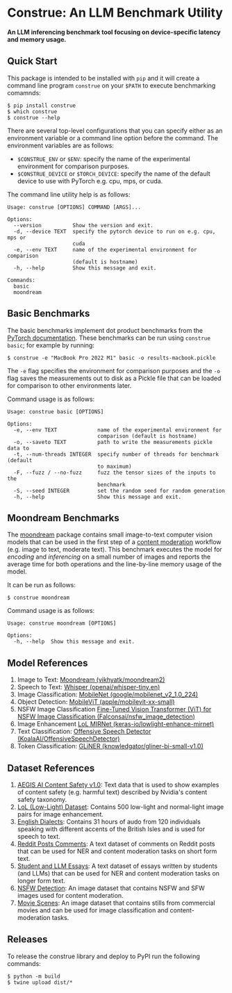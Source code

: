 # Construe: An LLM Benchmark Utility

**An LLM inferencing benchmark tool focusing on device-specific latency and memory usage.**

## Quick Start

This package is intended to be installed with `pip` and it will create a command line program `construe` on your `$PATH` to execute benchmarking comamnds:

```
$ pip install construe
$ which construe
$ construe --help
```

There are several top-level configurations that you can specify either as an environment variable or a command line option before the command. The environment variables are as follows:

- `$CONSTRUE_ENV` or `$ENV`: specify the name of the experimental environment for comparison purposes.
- `$CONSTRUE_DEVICE` or `$TORCH_DEVICE`: specify the name of the default device to use with PyTorch e.g. cpu, mps, or cuda.

The command line utility help is as follows:

```
Usage: construe [OPTIONS] COMMAND [ARGS]...

Options:
  --version          Show the version and exit.
  -d, --device TEXT  specify the pytorch device to run on e.g. cpu, mps or
                     cuda
  -e, --env TEXT     name of the experimental environment for comparison
                     (default is hostname)
  -h, --help         Show this message and exit.

Commands:
  basic
  moondream
```

## Basic Benchmarks

The basic benchmarks implement dot product benchmarks from the [PyTorch documentation](https://pytorch.org/tutorials/recipes/recipes/benchmark.html). These benchmarks can be run using `construe basic`; for example by running:

```
$ construe -e "MacBook Pro 2022 M1" basic -o results-macbook.pickle
```

The `-e` flag specifies the environment for comparison purposes and the `-o` flag saves the measurements out to disk as a Pickle file that can be loaded for comparison to other environments later.

Command usage is as follows:

```
Usage: construe basic [OPTIONS]

Options:
  -e, --env TEXT             name of the experimental environment for
                             comparison (default is hostname)
  -o, --saveto TEXT          path to write the measurements pickle data to
  -t, --num-threads INTEGER  specify number of threads for benchmark (default
                             to maximum)
  -F, --fuzz / --no-fuzz     fuzz the tensor sizes of the inputs to the
                             benchmark
  -S, --seed INTEGER         set the random seed for random generation
  -h, --help                 Show this message and exit.
```

## Moondream Benchmarks

The [moondream](https://huggingface.co/vikhyatk/moondream2) package contains small image-to-text computer vision models that can be used in the first step of a [content moderation](https://www.cloudraft.io/blog/content-moderation-using-llamaindex-and-llm) workflow (e.g. image to text, moderate text). This benchmark executes the model for _encoding_ and _inferencing_ on a small number of images and reports the average time for both operations and the line-by-line memory usage of the model.

It can be run as follows:

```
$ construe moondream
```

Command usage is as follows:

```
Usage: construe moondream [OPTIONS]

Options:
  -h, --help  Show this message and exit.
```

## Model References

1. Image to Text: [Moondream (vikhyatk/moondream2)](https://huggingface.co/vikhyatk/moondream2)
2. Speech to Text: [Whisper (openai/whisper-tiny.en)](https://huggingface.co/docs/transformers/en/model_doc/whisper)
3. Image Classification: [MobileNet (google/mobilenet_v2_1.0_224)](https://huggingface.co/docs/transformers/en/model_doc/mobilenet_v2)
4. Object Detection: [MobileViT (apple/mobilevit-xx-small)](https://huggingface.co/docs/transformers/en/model_doc/mobilevit)
5. NSFW Image Classification [Fine-Tuned Vision Transformer (ViT) for NSFW Image Classification (Falconsai/nsfw_image_detection)](https://huggingface.co/Falconsai/nsfw_image_detection)
6. Image Enhancement [LoL MIRNet (keras-io/lowlight-enhance-mirnet)](https://huggingface.co/keras-io/lowlight-enhance-mirnet)
7. Text Classification: [Offensive Speech Detector (KoalaAI/OffensiveSpeechDetector)](https://huggingface.co/KoalaAI/OffensiveSpeechDetector)
8. Token Classification: [GLiNER (knowledgator/gliner-bi-small-v1.0)](https://huggingface.co/knowledgator/gliner-bi-small-v1.0)

## Dataset References

1. [AEGIS AI Content Safety v1.0](https://huggingface.co/datasets/nvidia/Aegis-AI-Content-Safety-Dataset-1.0): Text data that is used to show examples of content safety (e.g. harmful text) described by Nvidia's content safety taxonomy.
2. [LoL (Low-Light) Dataset](https://paperswithcode.com/dataset/lol): Contains 500 low-light and normal-light image pairs for image enhancement.
3. [English Dialects](https://huggingface.co/datasets/ylacombe/english_dialects): Contains 31 hours of audo from 120 individuals speaking with different accents of the British Isles and is used for speech to text.
4. [Reddit Posts Comments](https://huggingface.co/datasets/ummagumm-a/reddit_posts_comments): A text dataset of comments on Reddit posts that can be used for NER and content moderation tasks on short form text.
5. [Student and LLM Essays](https://huggingface.co/datasets/knarasi1/student_and_llm_essays): A text dataset of essays written by students (and LLMs) that can be used for NER and content moderation tasks on longer form text.
6. [NSFW Detection](https://huggingface.co/datasets/zanderlewis/nsfw_detection_large): An image dataset that contains NSFW and SFW images used for content moderation.
7. [Movie Scenes](https://huggingface.co/datasets/unography/movie-scenes): An image dataset that contains stills from commercial movies and can be used for image classification and content-moderation tasks.


## Releases

To release the construe library and deploy to PyPI run the following commands:

```
$ python -m build
$ twine upload dist/*
```